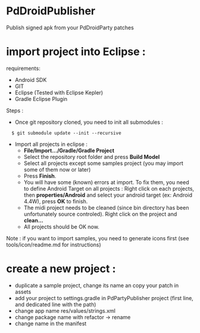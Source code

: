 # PdDroidPublisher
Publish signed apk from your PdDroidParty patches

# import project into Eclipse :

requirements:
- Android SDK
- GIT
- Eclipse (Tested with Eclipse Kepler)
- Gradle Eclipse Plugin

Steps :
- Once git repository cloned, you need to init all submodules :
```  
  $ git submodule update --init --recursive
```
- Import all projects in eclipse :
  - **File/Import.../Gradle/Gradle Project**
  - Select the repository root folder and press **Build Model**
  - Select all projects except some samples project (you may import some of them now or later)
  - Press **Finish**.
  - You will have some (known) errors at import. To fix them, you need to define Android Target on all projects : Right click on each projects, then **properties/Android** and select your android target (ex: Android 4.4W), press **OK** to finish.
  - The midi project needs to be cleaned (since bin directory has been unfortunately source controled). Right click on the project and **clean...**
  - All projects should be OK now.

Note : if you want to import samples, you need to generate icons first (see tools/icon/readme.md for instructions)

# create a new project :

- duplicate a sample project, change its name an copy your patch in assets
- add your project to settings.gradle in PdPartyPublisher project (first line, and dedicated line with the path)
- change app name res/values/strings.xml
- change package name with refactor -> rename
- change name in the manifest

